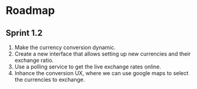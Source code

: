 # Roadmap
## Sprint 1.2
1. Make the currency conversion dynamic.  
2. Create a new interface that allows setting up new currencies and their exchange ratio.  
3. Use a polling service to get the live exchange rates online.  
4. Inhance the conversion UX, where we can use google maps to select the currencies to exchange.  
